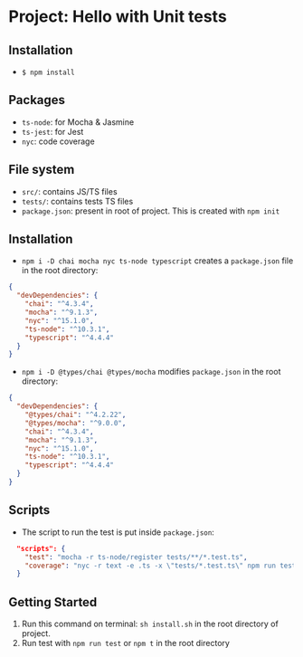 # Project: Hello with Unit tests

## Installation

- `$ npm install`

## Packages

- `ts-node`: for Mocha & Jasmine
- `ts-jest`: for Jest
- `nyc`: code coverage

## File system

- `src/`: contains JS/TS files
- `tests/`: contains tests TS files
- `package.json`: present in root of project. This is created with `npm init`

## Installation

- `npm i -D chai mocha nyc ts-node typescript` creates a `package.json` file in the root directory:

```json
{
  "devDependencies": {
    "chai": "^4.3.4",
    "mocha": "^9.1.3",
    "nyc": "^15.1.0",
    "ts-node": "^10.3.1",
    "typescript": "^4.4.4"
  }
}
```

- `npm i -D @types/chai @types/mocha` modifies `package.json` in the root directory:

```json
{
  "devDependencies": {
    "@types/chai": "^4.2.22",
    "@types/mocha": "^9.0.0",
    "chai": "^4.3.4",
    "mocha": "^9.1.3",
    "nyc": "^15.1.0",
    "ts-node": "^10.3.1",
    "typescript": "^4.4.4"
  }
}
```

## Scripts

- The script to run the test is put inside `package.json`:

```json
  "scripts": {
    "test": "mocha -r ts-node/register tests/**/*.test.ts",
    "coverage": "nyc -r text -e .ts -x \"tests/*.test.ts\" npm run test"
  }
```

## Getting Started

1. Run this command on terminal: `sh install.sh` in the root directory of project.
2. Run test with `npm run test` or `npm t` in the root directory
